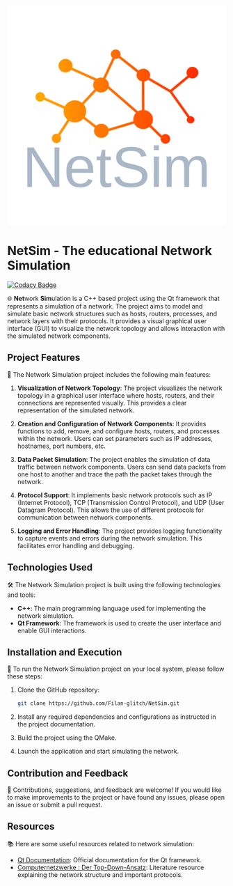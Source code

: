 <p align="center">
  <img src="./assets/full_logo.svg" alt="Logo">
</p>

# NetSim - The educational Network Simulation

[![Codacy Badge](https://app.codacy.com/project/badge/Grade/c040d5aae28c4d82846cc95cce931988)](https://app.codacy.com/gh/Filan-glitch/NetSim/dashboard?utm_source=gh&utm_medium=referral&utm_content=&utm_campaign=Badge_grade)

🌐 **Net**work **Sim**ulation is a C++ based project using the Qt framework that represents a simulation of a network. The project aims to model and simulate basic network structures such as hosts, routers, processes, and network layers with their protocols. It provides a visual graphical user interface (GUI) to visualize the network topology and allows interaction with the simulated network components.

## Project Features

🚀 The Network Simulation project includes the following main features:

1. **Visualization of Network Topology**: The project visualizes the network topology in a graphical user interface where hosts, routers, and their connections are represented visually. This provides a clear representation of the simulated network.

1. **Creation and Configuration of Network Components**: It provides functions to add, remove, and configure hosts, routers, and processes within the network. Users can set parameters such as IP addresses, hostnames, port numbers, etc.

1. **Data Packet Simulation**: The project enables the simulation of data traffic between network components. Users can send data packets from one host to another and trace the path the packet takes through the network.

1. **Protocol Support**: It implements basic network protocols such as IP (Internet Protocol), TCP (Transmission Control Protocol), and UDP (User Datagram Protocol). This allows the use of different protocols for communication between network components.

1. **Logging and Error Handling**: The project provides logging functionality to capture events and errors during the network simulation. This facilitates error handling and debugging.

## Technologies Used

🛠️ The Network Simulation project is built using the following technologies and tools:

- **C++**: The main programming language used for implementing the network simulation.
- **Qt Framework**: The framework is used to create the user interface and enable GUI interactions.

## Installation and Execution

🔧 To run the Network Simulation project on your local system, please follow these steps:

1. Clone the GitHub repository:

   ```bash
   git clone https://github.com/Filan-glitch/NetSim.git
   ```

1. Install any required dependencies and configurations as instructed in the project documentation.

1. Build the project using the QMake.

1. Launch the application and start simulating the network.

## Contribution and Feedback

🤝 Contributions, suggestions, and feedback are welcome! If you would like to make improvements to the project or have found any issues, please open an issue or submit a pull request.

## Resources

📚 Here are some useful resources related to network simulation:

- [Qt Documentation](https://doc.qt.io/): Official documentation for the Qt framework.
- [Computernetzwerke : Der Top-Down-Ansatz](https://books.google.de/books?id=36vPdcV78YkC&printsec=copyright&hl=de#v=onepage&q&f=false): Literature resource explaining the network structure and important protocols.
